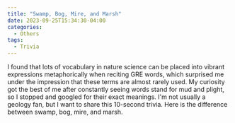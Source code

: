 ```yaml
---
title: "Swamp, Bog, Mire, and Marsh"
date: 2023-09-25T15:34:30-04:00
categories:
  - Others
tags:
  - Trivia
---
```


I found that lots of vocabulary in nature science can be placed into vibrant expressions metaphorically when reciting GRE words, which surprised me under the impression that these terms are almost rarely used. My curiosity got the best of me after constantly seeing words stand for mud and plight, so I stopped and googled for their exact meanings. I'm not usually a geology fan, but I want to share this 10-second trivia. Here is the difference between swamp, bog, mire, and marsh.


<img src="{{ site.url }}{{ site.baseurl }}/assets/images/swamp.jpeg" alt="">